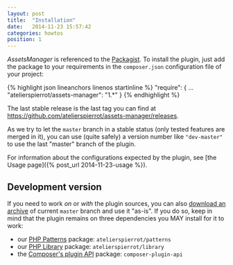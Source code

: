 ```yaml
---
layout: post
title:  "Installation"
date:   2014-11-23 15:57:42
categories: howtos
position: 1
---
```


*AssetsManager* is referenced to the [Packagist](https://packagist.org/packages/atelierspierrot/assets-manager).
To install the plugin, just add the package to your requirements in the `composer.json` configuration
file of your project:

{% highlight json lineanchors linenos startinline %}
"require": {
    ...
    "atelierspierrot/assets-manager": "1.*"
}
{% endhighlight %}

The last stable release is the last tag you can find at <https://github.com/atelierspierrot/assets-manager/releases>.

As we try to let the `master` branch in a stable status (only tested features are merged in it), you
can use (quite safely) a version number like `"dev-master"` to use the last "master" branch
of the plugin.

For information about the configurations expected by the plugin, see [the Usage page]({% post_url 2014-11-23-usage %}).

## Development version

If you need to work *on* or *with* the plugin sources, you can also [download an archive](https://github.com/atelierspierrot/assets-manager/archive/master.zip)
of current `master` branch and use it "as-is". If you do so, keep in mind that the plugin
remains on three dependencies you MAY install for it to work:

-   our [PHP Patterns](https://github.com/atelierspierrot/patterns) package: `atelierspierrot/patterns`
-   our [PHP Library](https://github.com/atelierspierrot/library) package: `atelierspierrot/library`
-   the [Composer's plugin API](http://getcomposer.org/) package: `composer-plugin-api`

